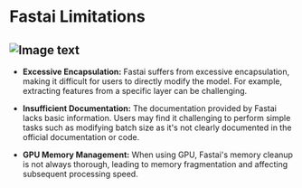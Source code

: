 # Fastai Limitations
## ![Image text](https://img.shields.io/badge/Limitations-grey?style=for-the-badge&logo=javascript)

- **Excessive Encapsulation:** Fastai suffers from excessive encapsulation, making it difficult for users to directly modify the model. For example, extracting features from a specific layer can be challenging.

- **Insufficient Documentation:** The documentation provided by Fastai lacks basic information. Users may find it challenging to perform simple tasks such as modifying batch size as it's not clearly documented in the official documentation or code.

- **GPU Memory Management:** When using GPU, Fastai's memory cleanup is not always thorough, leading to memory fragmentation and affecting subsequent processing speed.

